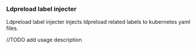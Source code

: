 ### Ldpreload label injecter

Ldpreload label injecter injects ldpreload related labels to kubernetes yaml files.

//TODO add usage description